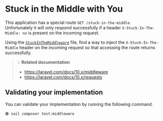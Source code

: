 # Stuck in the Middle with You

This application has a special route `GET /stuck-in-the-middle`. Unfortunately it
will only respond successfully if a header `X-Stuck-In-The-Middle: no` is
present on the incoming request.


Using the [`StuckInTheMiddleware`][middleware] file, find a way to inject the
`X-Stuck-In-The-Middle` header on the incoming request so that accessing the route
returns successfully.



> 💡 **Related documentation**
> - https://laravel.com/docs/10.x/middleware
> - https://laravel.com/docs/10.x/requests


## Validating your implementation

You can validate your implementation by running the following command.

```
🟢 sail composer test:middleware
```

[middleware]: ../app/Http/Middleware/StuckInTheMiddleware.php
